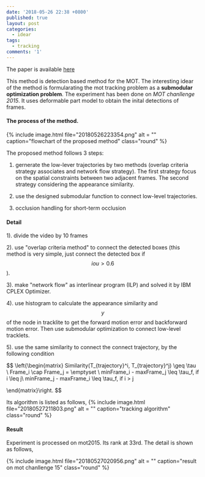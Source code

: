 ```yaml
---
date: '2018-05-26 22:38 +0800'
published: true
layout: post
categories:
  - idear
tags:
  - tracking
comments: '1'
---
```

The paper is available [here](https://www.dropbox.com/s/h9l7f3d16g2f2ko/08303708.pdf?dl=0)

This method is detection based method for the MOT. The interesting idear of the method is formularating the mot tracking problem as a **submodular optimization problem**. The experiment has been done on *MOT chanllenge 2015*. It uses deformable part model to obtain the inital detections of frames.


#### The process of the method.

{% include image.html file="20180526223354.png" alt = "" caption="flowchart of the proposed method" class="round" %}

The proposed method follows 3 steps:

1. gernerate the low-lever trajectories by two methods (overlap criteria strategy associates and network flow strategy). The first strategy focus on the spatial constraints between two adjacent frames. The second strategy considering the appearance similarity.

2. use the designed submodular function to connect low-level trajectories.

3. occlusion handling for short-term occlusion

#### Detail
1). divide the video by 10 frames

2). use "overlap criteria method" to connect the detected boxes (this method is very simple, just connect the detected box if $$iou > 0.6$$).

3). make "network flow" as interlinear program (ILP) and solved it by IBM CPLEX Optimizer.

4). use histogram to calculate the appearance similarity and $$y$$ of the node in tracklite to get the forward motion error and backforward motion error. Then use submodular optimization to connect low-level tracklets. 

5). use the same similarity to connect the connect trajectory, by the following condition

$$
\left\{\begin{matrix}
Similarity(T_{trajectory}^i, T_{trajectory}^j) \geq \tau \\ 
Frame_i \cap Frame_j = \emptyset \\ 
minFrame_i - maxFrame_j \leq \tau_f, if i \leq j\\ 
minFrame_j - maxFrame_i \leq \tau_f, if i > j

\end{matrix}\right.
$$

Its algorithm is listed as follows,
{% include image.html file="20180527211803.png" alt = "" caption="tracking algorithm" class="round" %}



#### Result
Experiment is processed on mot2015. Its rank at 33rd. The detail is shown as follows,

{% include image.html file="20180527020956.png" alt = "" caption="result on mot chanllenge 15" class="round" %}


